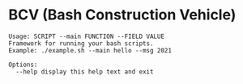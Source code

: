 # BCV (Bash Construction Vehicle)

```
Usage: SCRIPT --main FUNCTION --FIELD VALUE
Framework for running your bash scripts.
Example: ./example.sh --main hello --msg 2021

Options:
  --help display this help text and exit
```
